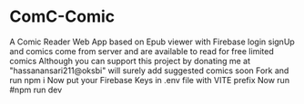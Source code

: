 # ComC-Comic
A Comic Reader Web App based on Epub viewer with Firebase login signUp and comics come from server and are available to read for free limited comics Although you can support this project by donating me at "hassanansari211@oksbi" will surely add suggested comics soon 
Fork and run npm i
Now put your Firebase Keys in .env file with VITE prefix
Now run #npm run dev
